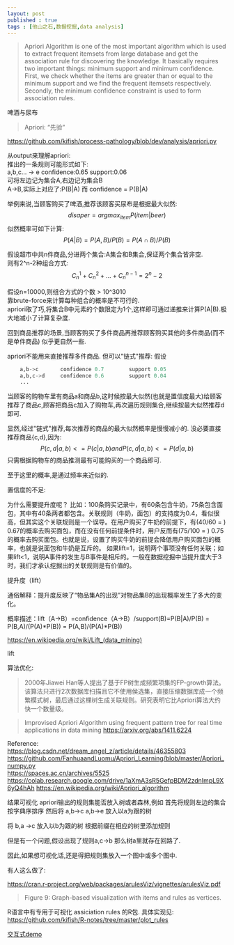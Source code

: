 ```yaml
---
layout: post
published : true
tags : [他山之石,数据挖掘,data analysis]
---
```



>Apriori Algorithm is one of the most important algorithm which is used to extract frequent itemsets from large database and get the association rule for discovering the knowledge. It basically requires two important things: minimum support and minimum confidence. First, we check whether the items are greater than or equal to the minimum support and we find the frequent itemsets respectively. Secondly, the minimum confidence constraint is used to form association rules. 

啤酒与尿布
>Apriori: “先验”

[https://github.com/kifish/process-pathology/blob/dev/analysis/apriori.py
](https://github.com/kifish/process-pathology/blob/dev/analysis/apriori.py
)


从output来理解apriori:    
推出的一条规则可能形式如下:         
a,b,c... -> e    confidence:0.65 support:0.06     
可将左边记为集合A,右边记为集合B    
A->B,实际上对应了:P(B|A) 而 confidence = P(B|A) 

举例来说,当顾客购买了啤酒,推荐该顾客买尿布是根据最大似然:   
$$disaper = argmax_{item}P(item|beer)$$
似然概率可如下计算:   
$$P(A|B)=P(A,B)/P(B)=P(A\cap B)/P(B)$$

假设超市中共n件商品,分进两个集合:A集合和B集合,保证两个集合皆非空.  
则有2^n-2种组合方式:         
$$C_n^1 + C_n^2 + ... + C_n^{n-1}= 2^n - 2$$

假设n=10000,则组合方式的个数 > 10^3010    
靠brute-force来计算每种组合的概率是不可行的.     
apriori取了巧,将集合B中元素的个数限定为1个,这样即可通过递推来计算P(A|B).极大地减小了计算复杂度.

回到商品推荐的场景,当顾客购买了多件商品再推荐顾客购买其他的多件商品(而不是单件商品) 似乎更自然一些.

apriori不能用来直接推荐多件商品. 但可以"链式"推荐:
假设
```python
    a,b->c       confidence 0.7        support 0.05 
    a,b,c->d     confidence 0.6	       support 0.04
    ...
```
当顾客的购物车里有商品a和商品b,这时候按最大似然(也就是置信度最大)给顾客推荐了商品c,顾客把商品c加入了购物车,再次遍历规则集合,继续按最大似然推荐d即可.

显然,经过"链式"推荐,每次推荐的商品的最大似然概率是慢慢减小的.
没必要直接推荐商品{c,d},因为:
$$P({c,d}|{a,b}) <= P({c}|{a,b}) and P({c,d}|{a,b})<= P({d}|{a,b})$$只需根据购物车的商品推测最有可能购买的一个商品即可.

至于这里的概率,是通过频率来近似的.

置信度的不足:

为什么需要提升度呢？
比如：100条购买记录中，有60条包含牛奶，75条包含面包，其中有40条两者都包含。关联规则（牛奶，面包）的支持度为0.4，看似很高，但其实这个关联规则是一个误导。在用户购买了牛奶的前提下，有(40/60 = ) 0.67的概率去购买面包，而在没有任何前提条件时，用户反而有(75/100 = ) 0.75的概率去购买面包。也就是说，设置了购买牛奶的前提会降低用户购买面包的概率，也就是说面包和牛奶是互斥的。
如果lift=1，说明两个事项没有任何关联；如果lift<1，说明A事件的发生与B事件是相斥的。一般在数据挖掘中当提升度大于3时，我们才承认挖掘出的关联规则是有价值的。

提升度（lift）

通俗解释：提升度反映了“物品集A的出现”对物品集B的出现概率发生了多大的变化。

概率描述：lift（A->B）=confidence（A->B）/support(B)=P(B|A)/P(B) = P(B,A)/(P(A)*P(B)) = P(A,B)/(P(A)*P(B))





https://en.wikipedia.org/wiki/Lift_(data_mining)



lift

算法优化:

>2000年Jiawei Han等人提出了基于FP树生成频繁项集的FP-growth算法。该算法只进行2次数据库扫描且它不使用侯选集，直接压缩数据库成一个频繁模式树，最后通过这棵树生成关联规则。研究表明它比Apriori算法大约快一个数量级。

>Improvised Apriori Algorithm using frequent pattern tree for real time applications in data mining
https://arxiv.org/abs/1411.6224

Reference:    
https://blog.csdn.net/dream_angel_z/article/details/46355803     
https://github.com/FanhuaandLuomu/Apriori_Learning/blob/master/Apriori_numpy.py        
https://spaces.ac.cn/archives/5525        
https://colab.research.google.com/drive/1aXmA3sR5GefpBDM2zdnImpL9X6yQ4hAh
https://en.wikipedia.org/wiki/Apriori_algorithm



结果可视化
apriori输出的规则集能否放入树或者森林,例如
首先将规则左边的集合 按字典序排序
然后将
a,b->c
a,b->e
放入以a为跟的树

将
b,a ->c
放入以b为跟的树
根据前缀在相应的树里添加规则

但是有一个问题,假设出现了规则a,c->b
那么树a里就存在回路了.

因此,如果想可视化话,还是得把规则集放入一个图中或多个图中.


有人这么做了:

https://cran.r-project.org/web/packages/arulesViz/vignettes/arulesViz.pdf
>Figure 9: Graph-based visualization with items and rules as vertices.




R语言中有专用于可视化 assiciation rules 的R包.
具体实现见:
https://github.com/kifish/R-notes/tree/master/plot_rules

[交互式demo](https://kifish.github.io/R-notes/plot_rules/qfs.html)


